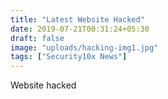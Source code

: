 ```yaml
---
title: "Latest Website Hacked"
date: 2019-07-21T00:31:24+05:30
draft: false
image: "uploads/hacking-img1.jpg"
tags: ["Security10x News"]
---
```


Website hacked